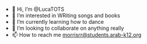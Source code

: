 - 👋 Hi, I’m @LucaTOTS
- 👀 I’m interested in WRiting songs and books
- 🌱 I’m currently learning how to dance
- 💞️ I’m looking to collaborate on anything really
- 📫 How to reach me morrisrr@students.arab-k12.org

<!---
LucaTOTS/LucaTOTS is a ✨ special ✨ repository because its `README.md` (this file) appears on your GitHub profile.
You can click the Preview link to take a look at your changes.
--->
